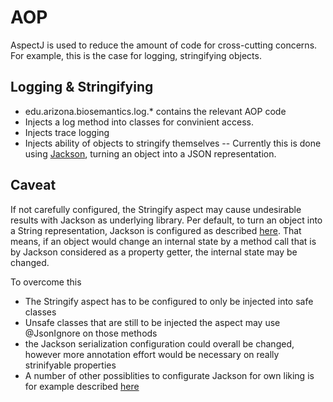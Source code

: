 AOP
=====================
AspectJ is used to reduce the amount of code for cross-cutting concerns.
For example, this is the case for logging, stringifying objects.

Logging & Stringifying
---------------------
- edu.arizona.biosemantics.log.* contains the relevant AOP code
- Injects a log method into classes for convinient access.
- Injects trace logging
- Injects ability of objects to stringify themselves
-- Currently this is done using <a href="http://jackson.codehaus.org/">Jackson</a>, turning an object into a JSON representation.

Caveat
-------
If not carefully configured, the Stringify aspect may cause undesirable results with Jackson as underlying library. 
Per default, to turn an object into a String representation, Jackson is configured as described <a href="http://wiki.fasterxml.com/JacksonFeaturesSerialization">here</a>. That means, if an object would change an internal state by a method call that is by Jackson considered as a property getter, the internal state may be changed.

To overcome this
- The Stringify aspect has to be configured to only be injected into safe classes
- Unsafe classes that are still to be injected the aspect may use @JsonIgnore on those methods
- the Jackson serialization configuration could overall be changed, however more annotation effort would be necessary on really strinifyable properties
- A number of other possiblities to configurate Jackson for own liking is for example described <a href="http://www.cowtowncoder.com/blog/archives/2011/02/entry_443.html">here</a>

